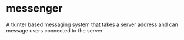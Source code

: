 # messenger
A tkinter based messaging system that takes a server address and can message users connected to the server
